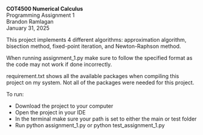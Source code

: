 **COT4500 Numerical Calculus**<br>
Programming Assignment 1<br>
Brandon Ramlagan<br>
January 31, 2025<br>

This project implements 4 different algorithms: approximation algorithm, bisection method, fixed-point iteration, and Newton-Raphson method. 

When running assignment_1.py make sure to follow the specified format as the code may not work if done incorrectly. 

requirement.txt shows all the available packages when compiling this project on my system. Not all of the packages were needed for this project.

To run:
- Download the project to your computer
- Open the project in your IDE
- In the terminal make sure your path is set to either the main or test folder
- Run python assignment_1.py or python test_assignment_1.py
